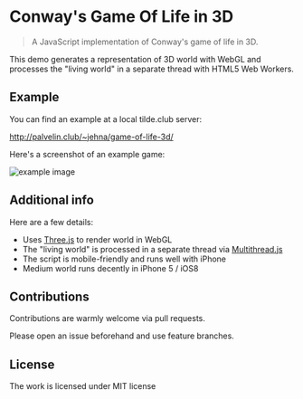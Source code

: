 # Conway's Game Of Life in 3D
> A JavaScript implementation of Conway's game of life in 3D.

This demo generates a representation of 3D world with WebGL and processes the
"living world" in a separate thread with HTML5 Web Workers.

## Example
You can find an example at a local tilde.club server:

http://palvelin.club/~jehna/game-of-life-3d/

Here's a screenshot of an example game:

![example image](http://i.imgur.com/QTbhNDX.gif)

## Additional info

Here are a few details:
- Uses [Three.js](http://threejs.org/) to render world in WebGL
- The "living world" is processed in a separate thread via [Multithread.js](keithwhor.github.io/multithread.js/)
- The script is mobile-friendly and runs well with iPhone
- Medium world runs decently in iPhone 5 / iOS8

## Contributions
Contributions are warmly welcome via pull requests.

Please open an issue beforehand and use feature branches.

## License
The work is licensed under MIT license